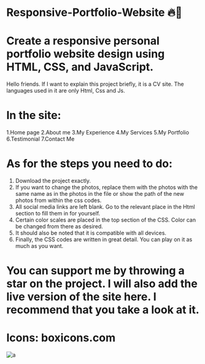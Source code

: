 # Responsive-Portfolio-Website 🔥🍂


# Create a responsive personal portfolio website design using HTML, CSS, and JavaScript.


Hello friends.
If I want to explain this project briefly, it is a CV site.
The languages used in it are only Html, Css and Js.

# In the site:
1.Home page
2.About me
3.My Experience
4.My Services
5.My Portfolio
6.Testimonial
7.Contact Me

# As for the steps you need to do:
1) Download the project exactly.
2) If you want to change the photos, replace them with the photos with the same name as in the photos in the file or show the path of the new photos from within the css codes.
3) All social media links are left blank. Go to the relevant place in the Html section to fill them in for yourself.
4) Certain color scales are placed in the top section of the CSS. Color can be changed from there as desired.
5) It should also be noted that it is compatible with all devices.
6) Finally, the CSS codes are written in great detail. You can play on it as much as you want.

# You can support me by throwing a star on the project. I will also add the live version of the site here. I recommend that you take a look at it.

# Icons: boxicons.com



![a](https://user-images.githubusercontent.com/101500211/167100058-4dadda33-2858-477e-908e-1d16770308ed.png)

